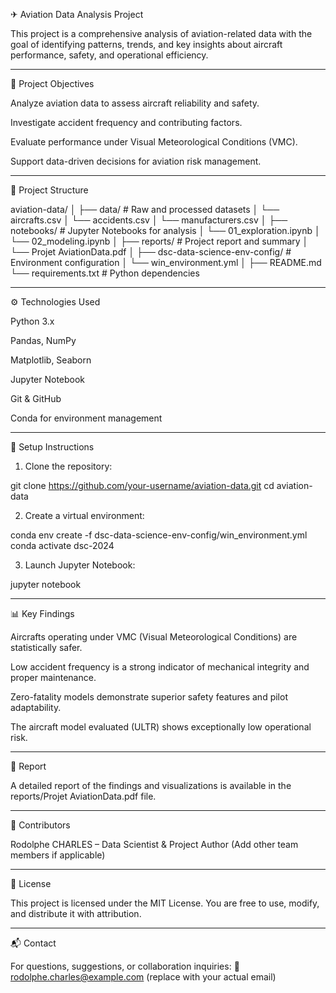 ✈ Aviation Data Analysis Project

This project is a comprehensive analysis of aviation-related data with the goal of identifying patterns, trends, and key insights about aircraft performance, safety, and operational efficiency.


---

📌 Project Objectives

Analyze aviation data to assess aircraft reliability and safety.

Investigate accident frequency and contributing factors.

Evaluate performance under Visual Meteorological Conditions (VMC).

Support data-driven decisions for aviation risk management.



---

📂 Project Structure

aviation-data/
│
├── data/                       # Raw and processed datasets
│   └── aircrafts.csv
│   └── accidents.csv
│   └── manufacturers.csv
│
├── notebooks/                 # Jupyter Notebooks for analysis
│   └── 01_exploration.ipynb
│   └── 02_modeling.ipynb
│
├── reports/                   # Project report and summary
│   └── Projet AviationData.pdf
│
├── dsc-data-science-env-config/  # Environment configuration
│   └── win_environment.yml
│
├── README.md
└── requirements.txt           # Python dependencies


---

⚙ Technologies Used

Python 3.x

Pandas, NumPy

Matplotlib, Seaborn

Jupyter Notebook

Git & GitHub

Conda for environment management



---

🔧 Setup Instructions

1. Clone the repository:

git clone https://github.com/your-username/aviation-data.git
cd aviation-data


2. Create a virtual environment:

conda env create -f dsc-data-science-env-config/win_environment.yml
conda activate dsc-2024


3. Launch Jupyter Notebook:

jupyter notebook




---

📊 Key Findings

Aircrafts operating under VMC (Visual Meteorological Conditions) are statistically safer.

Low accident frequency is a strong indicator of mechanical integrity and proper maintenance.

Zero-fatality models demonstrate superior safety features and pilot adaptability.

The aircraft model evaluated (ULTR) shows exceptionally low operational risk.



---

📄 Report

A detailed report of the findings and visualizations is available in the reports/Projet AviationData.pdf file.


---

🤝 Contributors

Rodolphe CHARLES – Data Scientist & Project Author
(Add other team members if applicable)



---

📜 License

This project is licensed under the MIT License.
You are free to use, modify, and distribute it with attribution.


---

📬 Contact

For questions, suggestions, or collaboration inquiries:
📧 rodolphe.charles@example.com (replace with your actual email)

